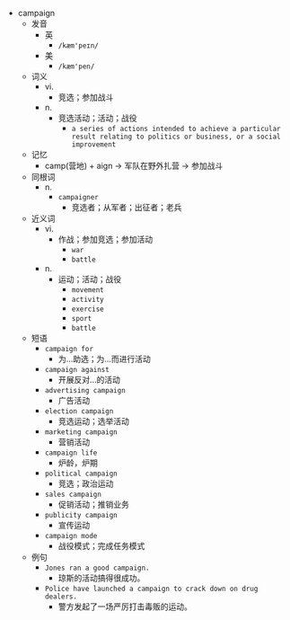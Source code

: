 - campaign
  - 发音
    - 英
      - `/kæm'peɪn/`
    - 美
      - `/kæm'pen/`
  - 词义
    - vi.
      - 竞选；参加战斗
    - n.
      - 竞选活动；活动；战役
        - `a series of actions intended to achieve a particular result relating to politics or business, or a social improvement`
  - 记忆
    - camp(营地) + aign → 军队在野外扎营 → 参加战斗
  - 同根词
    - n.
      - `campaigner`
        - 竞选者；从军者；出征者；老兵
  - 近义词
    - vi.
      - 作战；参加竞选；参加活动
        - `war`
        - `battle`
    - n.
      - 运动；活动；战役
        - `movement`
        - `activity`
        - `exercise`
        - `sport`
        - `battle`
  - 短语
    - `campaign for`
      - 为…助选；为…而进行活动 
    - `campaign against`
      - 开展反对…的活动 
    - `advertising campaign`
      - 广告活动 
    - `election campaign`
      - 竞选运动；选举活动 
    - `marketing campaign`
      - 营销活动 
    - `campaign life`
      - 炉龄，炉期 
    - `political campaign`
      - 竞选；政治运动 
    - `sales campaign`
      - 促销活动；推销业务 
    - `publicity campaign`
      - 宣传运动 
    - `campaign mode`
      - 战役模式；完成任务模式 
  - 例句
    - `Jones ran a good campaign.`
      - 琼斯的活动搞得很成功。
    - `Police have launched a campaign to crack down on drug dealers.`
      - 警方发起了一场严厉打击毒贩的运动。

